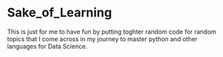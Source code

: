 # Sake_of_Learning

This is just for me to have fun by putting toghter random code for random topics that I come across in my journey to master python and other languages for Data Science.
